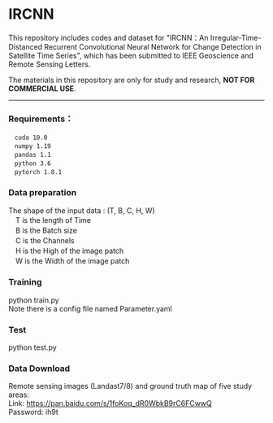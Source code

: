 # IRCNN

This repository includes codes and dataset for "IRCNN：An Irregular-Time-Distanced Recurrent Convolutional Neural Network for Change Detection in Satellite Time Series", which has been submitted to IEEE Geoscience and Remote Sensing Letters.

The materials in this repository are only for study and research, **NOT FOR COMMERCIAL USE**.  
***

### Requirements： 
 ```
　cuda 10.0  
　numpy 1.19  
　pandas 1.1  
　python 3.6  
　pytorch 1.8.1  
  ```

### Data preparation  
The shape of the input data :  (T, B, C, H, W)  
　T is the length of Time  
　B is the Batch size  
　C is the Channels  
　H is the High of the image patch  
　W is the Width of the image patch  
 
### Training
python train.py  
Note there is a config file named Parameter.yaml  

### Test
python test.py  

### Data Download  
Remote sensing images (Landast7/8) and ground truth map of five study areas:  
Link: https://pan.baidu.com/s/1foKoq_dR0WbkB9rC6FCwwQ  
Password: ih9t
